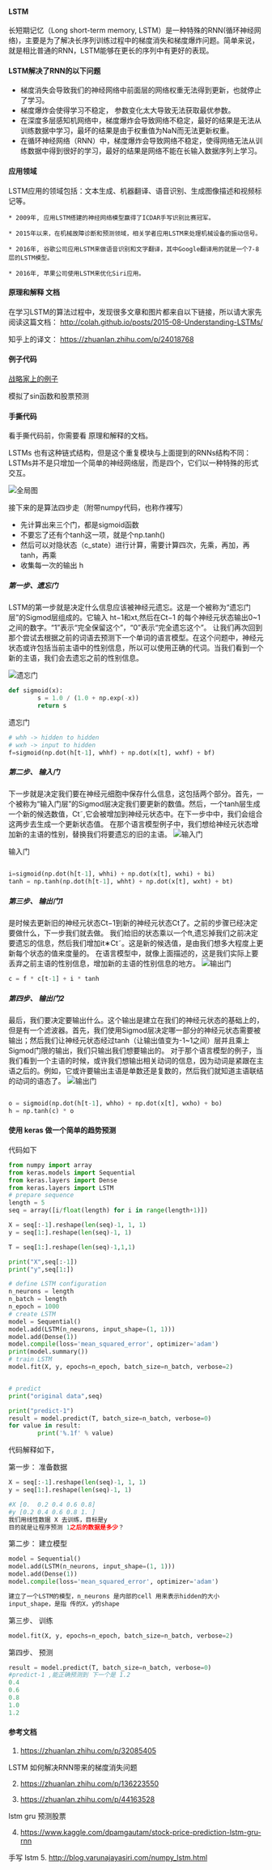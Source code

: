 #### LSTM
长短期记忆（Long short-term memory, LSTM）是一种特殊的RNN(循环神经网络)，主要是为了解决长序列训练过程中的梯度消失和梯度爆炸问题。简单来说，就是相比普通的RNN，LSTM能够在更长的序列中有更好的表现。


#### LSTM解决了RNN的以下问题
* 梯度消失会导致我们的神经网络中前面层的网络权重无法得到更新，也就停止了学习。
* 梯度爆炸会使得学习不稳定， 参数变化太大导致无法获取最优参数。
* 在深度多层感知机网络中，梯度爆炸会导致网络不稳定，最好的结果是无法从训练数据中学习，最坏的结果是由于权重值为NaN而无法更新权重。
* 在循环神经网络（RNN）中，梯度爆炸会导致网络不稳定，使得网络无法从训练数据中得到很好的学习，最好的结果是网络不能在长输入数据序列上学习。

#### 应用领域
LSTM应用的领域包括：文本生成、机器翻译、语音识别、生成图像描述和视频标记等。

    * 2009年, 应用LSTM搭建的神经网络模型赢得了ICDAR手写识别比赛冠军。

    * 2015年以来，在机械故障诊断和预测领域，相关学者应用LSTM来处理机械设备的振动信号。

    * 2016年, 谷歌公司应用LSTM来做语音识别和文字翻译，其中Google翻译用的就是一个7-8层的LSTM模型。

    * 2016年, 苹果公司使用LSTM来优化Siri应用。

#### 原理和解释 文档
 在学习LSTM的算法过程中，发现很多文章和图片都来自以下链接，所以请大家先阅读这篇文档：
http://colah.github.io/posts/2015-08-Understanding-LSTMs/

知乎上的译文：
https://zhuanlan.zhihu.com/p/24018768

#### 例子代码
[战略家上的例子](http://www.zhanluejia.net.cn/zlj/question.html?questionid=5eddf8f9a4e0175b18806c73)

模拟了sin函数和股票预测

#### 手撕代码
看手撕代码前，你需要看 原理和解释的文档。

LSTMs 也有这种链式结构，但是这个重复模块与上面提到的RNNs结构不同：LSTMs并不是只增加一个简单的神经网络层，而是四个，它们以一种特殊的形式交互。

![全局图](lstm1.png)

接下来的是算法四步走（附带numpy代码，也称作裸写）
  * 先计算出来三个门，都是sigmoid函数
  * 不要忘了还有个tanh这一项，就是个np.tanh()
  * 然后可以对隐状态（c_state）进行计算，需要计算四次，先乘，再加，再tanh，再乘
  * 收集每一次的输出 h


##### 第一步、遗忘门
LSTM的第一步就是决定什么信息应该被神经元遗忘。这是一个被称为“遗忘门层”的Sigmod层组成的。它输入 ht−1和xt,然后在Ct−1 的每个神经元状态输出0~1之间的数字。“1”表示“完全保留这个”，“0”表示“完全遗忘这个”。
让我们再次回到那个尝试去根据之前的词语去预测下一个单词的语言模型。在这个问题中，神经元状态或许包括当前主语中的性别信息，所以可以使用正确的代词。当我们看到一个新的主语，我们会去遗忘之前的性别信息。

![遗忘门](lstm2.png)
```python
def sigmoid(x):
        s = 1.0 / (1.0 + np.exp(-x))
        return s

```

遗忘门
```python
# whh -> hidden to hidden
# wxh -> input to hidden
f=sigmoid(np.dot(h[t-1], whhf) + np.dot(x[t], wxhf) + bf)

```


##### 第二步、 输入门
下一步就是决定我们要在神经元细胞中保存什么信息，这包括两个部分。首先，一个被称为“输入门层”的Sigmod层决定我们要更新的数值。然后，一个tanh层生成一个新的候选数值，Ct˜,它会被增加到神经元状态中。在下一步中中，我们会组合这两步去生成一个更新状态值。
在那个语言模型例子中，我们想给神经元状态增加新的主语的性别，替换我们将要遗忘的旧的主语。
![输入门](lstm3.png)

输入门

```python

i=sigmoid(np.dot(h[t-1], whhi) + np.dot(x[t], wxhi) + bi)
tanh = np.tanh(np.dot(h[t-1], whht) + np.dot(x[t], wxht) + bt)
```

##### 第三步、 输出门1
是时候去更新旧的神经元状态Ct−1到新的神经元状态Ct了。之前的步骤已经决定要做什么，下一步我们就去做。
我们给旧的状态乘以一个ft,遗忘掉我们之前决定要遗忘的信息，然后我们增加it∗Ct˜。这是新的候选值，是由我们想多大程度上更新每个状态的值来度量的。
在语言模型中，就像上面描述的，这是我们实际上要丢弃之前主语的性别信息，增加新的主语的性别信息的地方。
![输出门](lstm4.png)

```python
c = f * c[t-1] + i * tanh
```

##### 第四步、 输出门2
最后，我们要决定要输出什么。这个输出是建立在我们的神经元状态的基础上的，但是有一个滤波器。首先，我们使用Sigmod层决定哪一部分的神经元状态需要被输出；然后我们让神经元状态经过tanh（让输出值变为-1~1之间）层并且乘上Sigmod门限的输出，我们只输出我们想要输出的。
对于那个语言模型的例子，当我们看到一个主语的时候，或许我们想输出相关动词的信息，因为动词是紧跟在主语之后的。例如，它或许要输出主语是单数还是复数的，然后我们就知道主语联结的动词的语态了。
![输出门](lstm5.png)

```python

o = sigmoid(np.dot(h[t-1], whho) + np.dot(x[t], wxho) + bo)
h = np.tanh(c) * o
```


#### 使用 keras 做一个简单的趋势预测

代码如下

```python
from numpy import array
from keras.models import Sequential
from keras.layers import Dense
from keras.layers import LSTM
# prepare sequence
length = 5
seq = array([i/float(length) for i in range(length+1)])

X = seq[:-1].reshape(len(seq)-1, 1, 1)
y = seq[1:].reshape(len(seq)-1, 1)

T = seq[1:].reshape(len(seq)-1,1,1)

print("X",seq[:-1])
print("y",seq[1:])

# define LSTM configuration
n_neurons = length 
n_batch = length
n_epoch = 1000
# create LSTM
model = Sequential()
model.add(LSTM(n_neurons, input_shape=(1, 1)))
model.add(Dense(1))
model.compile(loss='mean_squared_error', optimizer='adam')
print(model.summary())
# train LSTM
model.fit(X, y, epochs=n_epoch, batch_size=n_batch, verbose=2)


# predict
print("original data",seq)

print("predict-1")
result = model.predict(T, batch_size=n_batch, verbose=0)
for value in result:
        print('%.1f' % value)

```

代码解释如下，

第一步： 准备数据

```python
X = seq[:-1].reshape(len(seq)-1, 1, 1)
y = seq[1:].reshape(len(seq)-1, 1)

#X [0.  0.2 0.4 0.6 0.8]
#y [0.2 0.4 0.6 0.8 1. ]
我们用线性数据 X 去训练，目标是y
目的就是让程序预测 1之后的数据是多少？
```

第二步： 建立模型
```python
model = Sequential()
model.add(LSTM(n_neurons, input_shape=(1, 1)))
model.add(Dense(1))
model.compile(loss='mean_squared_error', optimizer='adam')

建立了一个LSTM的模型，n_neurons 是内部的cell 用来表示hidden的大小
input_shape，是指 传的X，y的shape
```

第三步、 训练

```python
model.fit(X, y, epochs=n_epoch, batch_size=n_batch, verbose=2)

```

第四步、 预测
```python
result = model.predict(T, batch_size=n_batch, verbose=0)
#predict-1 ,能正确预测到 下一个是 1.2
0.4
0.6
0.8
1.0
1.2
```

#### 参考文档
1. https://zhuanlan.zhihu.com/p/32085405

  LSTM 如何解决RNN带来的梯度消失问题

2. https://zhuanlan.zhihu.com/p/136223550

3. https://zhuanlan.zhihu.com/p/44163528

  lstm gru 预测股票

4. https://www.kaggle.com/dpamgautam/stock-price-prediction-lstm-gru-rnn

 手写 lstm
5. http://blog.varunajayasiri.com/numpy_lstm.html
